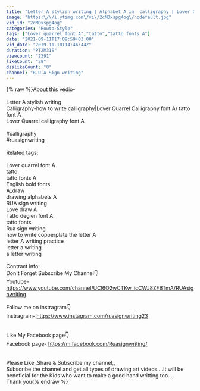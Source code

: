 ```yaml
---
title: "Letter A stylish writing | Alphabet A in  calligraphy | Lover Quarrel Calligraphy font A"
image: "https:\/\/i.ytimg.com\/vi\/2cMDxspg4og\/hqdefault.jpg"
vid_id: "2cMDxspg4og"
categories: "Howto-Style"
tags: ["Lover quarrel font A","tatto","tatto fonts A"]
date: "2021-09-11T17:09:59+03:00"
vid_date: "2019-11-10T14:46:44Z"
duration: "PT2M31S"
viewcount: "2391"
likeCount: "28"
dislikeCount: "0"
channel: "R.U.A Sign writing"
---
```

{% raw %}About this vedio-<br /><br />Letter A stylish writing <br />Calligraphy-how to write calligraphy|Lover Quarrel Calligraphy font A/ tatto font A<br />Lover Quarrel calligraphy font A<br /><br />#calligraphy<br />#ruasignwriting<br /><br />Related tags:<br /><br />Lover quarrel font A<br />tatto<br />tatto fonts A<br />English bold fonts<br />A_draw<br />drawing alphabets A<br />RUA sign writing<br />Love draw A<br />Tatto degien font A<br />tatto fonts<br />Rua sign writing<br />how to write copperplate the letter A<br />letter A writing practice<br />letter a writing<br />a letter writing<br /><br />Contract info:<br />Don't Forget Subscribe My Channel👇<br />Youtube- <a rel="nofollow" target="blank" href="https://www.youtube.com/channel/UCl6O2wCTKw_icCWJ8ZFBTmA/RUAsignwriting">https://www.youtube.com/channel/UCl6O2wCTKw_icCWJ8ZFBTmA/RUAsignwriting</a><br /><br />Follow me on instragram👇<br />Instragram- <a rel="nofollow" target="blank" href="https://www.instagram.com/ruasignwriting23">https://www.instagram.com/ruasignwriting23</a><br /><br /><br />Like My Facebook page👇<br />Facebook page- <a rel="nofollow" target="blank" href="https://m.facebook.com/Ruasignwriting/">https://m.facebook.com/Ruasignwriting/</a><br /><br /><br />Please Like ,Share &amp; Subscribe my channel,,<br />Subscribe the channel and get all types of drawing,art videos....It will be beneficial for the Kids who want to make a good hand writting too....<br />                                   Thank you{% endraw %}
